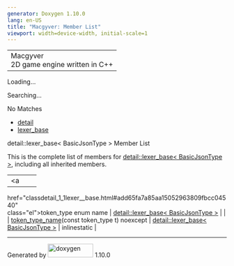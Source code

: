 ```yaml
---
generator: Doxygen 1.10.0
lang: en-US
title: "Macgyver: Member List"
viewport: width=device-width, initial-scale=1
---
```


<div id="top">

<div id="titlearea">

<table data-cellspacing="0" data-cellpadding="0">
<colgroup>
<col style="width: 100%" />
</colgroup>
<tbody>
<tr id="projectrow" class="odd">
<td id="projectalign"><div id="projectname">
Macgyver
</div>
<div id="projectbrief">
2D game engine written in C++
</div></td>
</tr>
</tbody>
</table>

</div>

<div id="main-nav">

</div>

<div id="MSearchSelectWindow"
onmouseover="return searchBox.OnSearchSelectShow()"
onmouseout="return searchBox.OnSearchSelectHide()"
onkeydown="return searchBox.OnSearchSelectKey(event)">

</div>

<div id="MSearchResultsWindow">

<div id="MSearchResults">

<div class="SRPage">

<div id="SRIndex">

<div id="SRResults">

</div>

<div id="Loading" class="SRStatus">

Loading...

</div>

<div id="Searching" class="SRStatus">

Searching...

</div>

<div id="NoMatches" class="SRStatus">

No Matches

</div>

</div>

</div>

</div>

</div>

<div id="nav-path" class="navpath">

- <a href="namespacedetail.html" class="el">detail</a>
- <a href="classdetail_1_1lexer__base.html" class="el">lexer_base</a>

</div>

</div>

<div class="header">

<div class="headertitle">

<div class="title">

detail::lexer_base\< BasicJsonType \> Member List

</div>

</div>

</div>

<div class="contents">

This is the complete list of members for
<a href="classdetail_1_1lexer__base.html"
class="el">detail::lexer_base&lt; BasicJsonType &gt;</a>, including all
inherited members.

|                                                                          |                                                          |                                                                      |
|--------------------------------------------------------------------------|----------------------------------------------------------|----------------------------------------------------------------------|
| <a                                                                       
 href="classdetail_1_1lexer__base.html#add65fa7a85aa15052963809fbcc04540"  
 class="el">token_type</a> enum name                                       | <a href="classdetail_1_1lexer__base.html"                
                                                                            class="el">detail::lexer_base&lt; BasicJsonType &gt;</a>  |                                                                      |
| <a                                                                       
 href="classdetail_1_1lexer__base.html#aadef66e89ad828e5f69479c85887fa6d"  
 class="el">token_type_name</a>(const token_type t) noexcept               | <a href="classdetail_1_1lexer__base.html"                
                                                                            class="el">detail::lexer_base&lt; BasicJsonType &gt;</a>  | <span class="mlabel">inline</span><span class="mlabel">static</span> |

</div>

------------------------------------------------------------------------

<span class="small">Generated
by [<img src="doxygen.svg" class="footer" width="104" height="31"
alt="doxygen" />](https://www.doxygen.org/index.html) 1.10.0</span>
